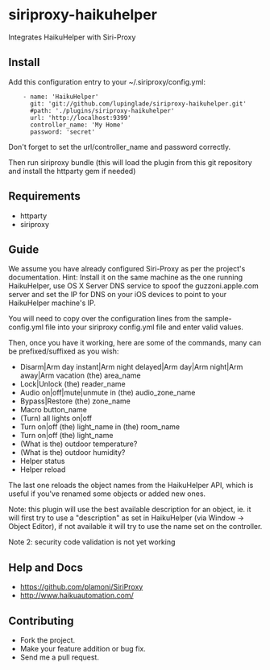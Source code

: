 # siriproxy-haikuhelper

Integrates HaikuHelper with Siri-Proxy

## Install

Add this configuration entry to your ~/.siriproxy/config.yml:

```
    - name: 'HaikuHelper'
      git: 'git://github.com/lupinglade/siriproxy-haikuhelper.git'
      #path: './plugins/siriproxy-haikuhelper'
      url: 'http://localhost:9399'
      controller_name: 'My Home'
      password: 'secret'
```

Don't forget to set the url/controller_name and password correctly.

Then run siriproxy bundle (this will load the plugin from this git repository and install the httparty gem if needed)

## Requirements

* httparty
* siriproxy

## Guide

We assume you have already configured Siri-Proxy as per the project's documentation. Hint: Install it on the same machine as the one running HaikuHelper, use OS X Server DNS service to spoof the guzzoni.apple.com server and set the IP for DNS on your iOS devices to point to your HaikuHelper machine's IP.

You will need to copy over the configuration lines from the sample-config.yml file into your siriproxy config.yml file and enter valid values.

Then, once you have it working, here are some of the commands, many can be prefixed/suffixed as you wish:

* Disarm|Arm day instant|Arm night delayed|Arm day|Arm night|Arm away|Arm vacation (the) area_name
* Lock|Unlock (the) reader_name
* Audio on|off|mute|unmute in (the) audio_zone_name
* Bypass|Restore (the) zone_name
* Macro button_name
* (Turn) all lights on|off
* Turn on|off (the) light_name in (the) room_name
* Turn on|off (the) light_name
* (What is the) outdoor temperature?
* (What is the) outdoor humidity?
* Helper status
* Helper reload

The last one reloads the object names from the HaikuHelper API, which is useful if you've renamed some objects or added new ones.

Note: this plugin will use the best available description for an object, ie. it will first try to use a "description" as set in HaikuHelper (via Window -> Object Editor), if not available it will try to use the name set on the controller.

Note 2: security code validation is not yet working

## Help and Docs

* https://github.com/plamoni/SiriProxy
* http://www.haikuautomation.com/

## Contributing

* Fork the project.
* Make your feature addition or bug fix.
* Send me a pull request.
